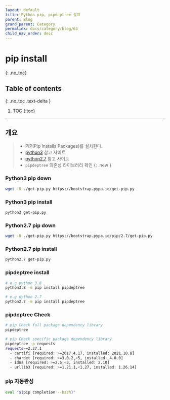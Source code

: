 ```yaml
---
layout: default
title: Python pip, pipdeptree 설치
parent: Blog
grand_parent: Category
permalink: docs/category/blog/63
child_nav_order: desc
---
```

# pip install
{: .no_toc}

## Table of contents
{: .no_toc .text-delta }

1. TOC
{:toc}

---
## 개요

> - PIP(Pip Installs Packages)를 설치한다.
> - [python3](https://bootstrap.pypa.io/get-pip.py) 참고 사이트
> - [python2.7](https://bootstrap.pypa.io/pip/2.7/get-pip.py) 참고 사이트
> - `pipdeptree` 의존성 라이브러리 확인
{: .new }

### Python3 pip down

```bash
wget -O ./get-pip.py https://bootstrap.pypa.io/get-pip.py
```

### Python3 pip install

```bash
python3 get-pip.py
```


### Python2.7 pip down

```bash
wget -O ./get-pip.py https://bootstrap.pypa.io/pip/2.7/get-pip.py
```

### Python2.7 pip install

```bash
python2.7 get-pip.py
```

### pipdeptree install

```bash
# e.g python 3.8
python3.8 -m pip install pipdeptree

# e.g python 2.7
python2.7 -m pip install pipdeptree
```

### pipdeptree Check

```bash
# pip Check full package dependency library
pipdeptree

# pip Check specific package dependency library
pipdeptree -p requests
requests==2.27.1
  - certifi [required: >=2017.4.17, installed: 2021.10.8]
  - chardet [required: >=3.0.2,<5, installed: 4.0.0]
  - idna [required: >=2.5,<3, installed: 2.10]
  - urllib3 [required: >=1.21.1,<1.27, installed: 1.26.14]
```

### pip 자동완성

```bash
eval "$(pip completion --bash)"
```
